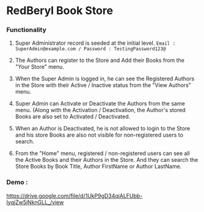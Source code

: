 # RedBeryl Book Store

### Functionality

1. Super Administrator record is seeded at the initial level. 
`Email : SuperAdmin@example.com / Password : TestingPassword123@`

2. The Authors can register to the Store and Add their Books from the "Your Store" menu.

3. When the Super Admin is logged in, he can see the Registered Authors in the Store with their Active / Inactive status from the "View Authors" menu. 

4. Super Admin can Activate or Deactivate the Authors from the same menu. (Along with the Activation / Deactivation, the Author's stored Books are also set to Activated / Deactivated.

5. When an Author is Deactivated, he is not allowed to login to the Store and his store Books are also not visible for non-registered users to search.

6. From the "Home" menu, registered / non-registered users can see all the Active Books and their Authors in the Store. And they can search the Store Books by Book Title, Author FirstName or Author LastName.

### Demo : 
https://drive.google.com/file/d/1UkP9gD34qiALFUbb-IyqjZw5jNknGLL_/view
